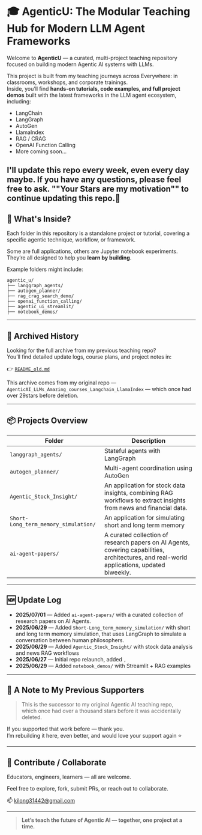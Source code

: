 # 🎓 AgenticU: The Modular Teaching Hub for Modern LLM Agent Frameworks

Welcome to **AgenticU** — a curated, multi-project teaching repository focused on building modern Agentic AI systems with LLMs.

This project is built from my teaching journeys across Everywhere: in classrooms, workshops, and corporate trainings.  
Inside, you’ll find **hands-on tutorials, code examples, and full project demos** built with the latest frameworks in the LLM agent ecosystem, including:

- LangChain
- LangGraph
- AutoGen
- LlamaIndex
- RAG / CRAG
- OpenAI Function Calling
- More coming soon...

I'll update this repo every week, even every day maybe. If you have any questions, please feel free to ask. ""Your Stars are my motivation"" to continue updating this repo.🤩 
---

## 🧩 What's Inside?

Each folder in this repository is a standalone project or tutorial, covering a specific agentic technique, workflow, or framework.

Some are full applications, others are Jupyter notebook experiments.  
They’re all designed to help you **learn by building**.

Example folders might include:

```
agentic_u/
├── langgraph_agents/
├── autogen_planner/
├── rag_crag_search_demo/
├── openai_function_calling/
├── agentic_ui_streamlit/
├── notebook_demos/
```

---

## 📜 Archived History

Looking for the full archive from my previous teaching repo?  
You’ll find detailed update logs, course plans, and project notes in:

👉 [`README_old.md`](.Old_README.md)

This archive comes from my original repo —  
`AgenticAI_LLMs_Amazing_courses_Langchain_LlamaIndex` — which once had over 29stars before deletion.

---

## 📦 Projects Overview   
| Folder | Description |
|--------|-------------|
| `langgraph_agents/` | Stateful agents with LangGraph |
| `autogen_planner/` | Multi-agent coordination using AutoGen |
| `Agentic_Stock_Insight/` | An application for stock data insights, combining RAG workflows to extract insights from news and financial data. |
| `Short-Long_term_memory_simulation/` | An application for simulating short and long term memory |
| `ai-agent-papers/` | A curated collection of research papers on AI Agents, covering capabilities, architectures, and real-world applications, updated biweekly. |

<!-- Keep join -->

---

## 🆕 Update Log     

- **2025/07/01** — Added `ai-agent-papers/` with a curated collection of research papers on AI Agents.
- **2025/06/29** — Added `Short-Long_term_memory_simulation/` with short and long term memory simulation, that uses LangGraph to simulate a conversation between human philosophers.     
- **2025/06/29** — Added `Agentic_Stock_Insight/` with stock data analysis and news RAG workflows      
- **2025/06/27** — Initial repo relaunch, added ``, ``
- **2025/06/29** — Added `notebook_demos/` with Streamlit + RAG examples

<!-- Keep join -->
---

## 🙌 A Note to My Previous Supporters

> This is the successor to my original Agentic AI teaching repo,  
> which once had over a thousand stars before it was accidentally deleted.

If you supported that work before — thank you.  
I’m rebuilding it here, even better, and would love your support again ⭐

---

## 🤝 Contribute / Collaborate

Educators, engineers, learners — all are welcome.

Feel free to explore, fork, submit PRs, or reach out to collaborate.

📫 kilong31442@gmail.com

---

> **Let’s teach the future of Agentic AI — together, one project at a time.**
